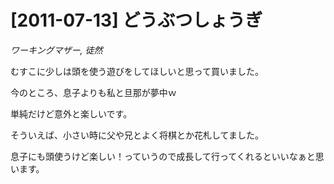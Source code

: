 # [2011-07-13] どうぶつしょうぎ
_ワーキングマザー, 徒然_

むすこに少しは頭を使う遊びをしてほしいと思って買いました。

今のところ、息子よりも私と旦那が夢中ｗ

単純だけど意外と楽しいです。

そういえば、小さい時に父や兄とよく将棋とか花札してました。

息子にも頭使うけど楽しい！っていうので成長して行ってくれるといいなぁと思います。

